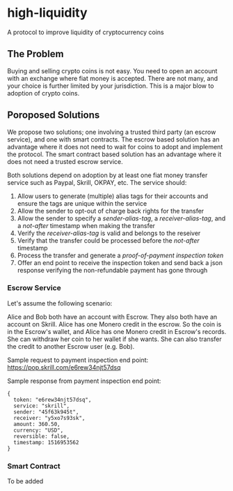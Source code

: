 # high-liquidity
A protocol to improve liquidity of cryptocurrency coins

## The Problem
Buying and selling crypto coins is not easy. You need to open an account with an exchange where fiat money is accepted. There are not many, and your choice is further limited by your jurisdiction. This is a major blow to adoption of crypto coins.

## Poroposed Solutions
We propose two solutions; one involving a trusted third party (an escrow service), and one with smart contracts.
The escrow based solution has an advantage where it does not need to wait for coins to adopt and implement the protocol. The smart contract based solution has an advantage where it does not need a trusted escrow service.

Both solutions depend on adoption by at least one fiat money transfer service such as Paypal, Skrill, OKPAY, etc. The service should:
  1. Allow users to generate (multiple) alias tags for their accounts and ensure the tags are unique within the service
  2. Allow the sender to opt-out of charge back rights for the transfer
  3. Allow the sender to specify a *sender-alias-tag*, a *receiver-alias-tag*, and a *not-after* timestamp when making the transfer
  4. Verify the *receiver-alias-tag* is valid and belongs to the reseiver
  5. Verify that the transfer could be processed before the *not-after* timestamp
  4. Process the transfer and generate a *proof-of-payment inspection token*
  5. Offer an end point to receive the inspection token and send back a json response verifying the non-refundable payment has gone through

### Escrow Service

Let's assume the following scenario:

Alice and Bob both have an account with Escrow. They also both have an account on Skrill. Alice has one Monero credit in the escrow. So the coin is in the Escrow's wallet, and Alice has one Monero credit in Escrow's records. She can withdraw her coin to her wallet if she wants. She can also transfer the credit to another Escrow user (e.g. Bob).

Sample request to payment inspection end point:
https://pop.skrill.com/e6rew34njt57dsq

Sample response from payment inspection end point:
```
{
  token: "e6rew34njt57dsq",
  service: "skrill",
  sender: "45f63k945t",
  receiver: "y5xo7s93sk",
  amount: 360.50,
  currency: "USD",
  reversible: false,
  timestamp: 1516953562
}
```

### Smart Contract
To be added
